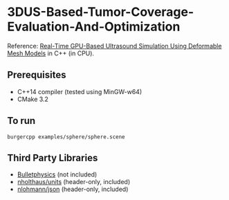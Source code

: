 # 3DUS-Based-Tumor-Coverage-Evaluation-And-Optimization

Reference: [Real-Time GPU-Based Ultrasound Simulation Using Deformable Mesh Models](http://sci-hub.cc/10.1109/tmi.2012.2234474) in C++ (in CPU).

## Prerequisites
- C++14 compiler (tested using MinGW-w64)
- CMake 3.2

## To run
    burgercpp examples/sphere/sphere.scene

## Third Party Libraries
- [Bulletphysics](https://github.com/bulletphysics/bullet3) (not included)
- [nholthaus/units](https://github.com/nholthaus/units) (header-only, included)
- [nlohmann/json](https://github.com/nlohmann/json) (header-only, included)
